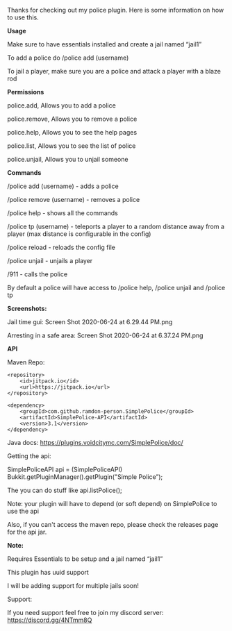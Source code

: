 Thanks for checking out my police plugin. Here is some information on how to use this.

**Usage**

Make sure to have essentials installed and create a jail named “jail1”

To add a police do /police add (username)

To jail a player, make sure you are a police and attack a player with a blaze rod

**Permissions**

police.add, Allows you to add a police

police.remove, Allows you to remove a police

police.help, Allows you to see the help pages

police.list, Allows you to see the list of police

police.unjail, Allows you to unjail someone

**Commands**

/police add (username) - adds a police

/police remove (username) - removes a police

/police help - shows all the commands

/police tp (username) - teleports a player to a random distance away from a player (max distance is configurable in the config)

/police reload - reloads the config file

/police unjail - unjails a player

/911 - calls the police

By default a police will have access to /police help, /police unjail and /police tp

**Screenshots:**

Jail time gui:
Screen Shot 2020-06-24 at 6.29.44 PM.png

Arresting in a safe area:
Screen Shot 2020-06-24 at 6.37.24 PM.png

**API**

Maven Repo:

	<repository>
	    <id>jitpack.io</id>
	    <url>https://jitpack.io</url>
	</repository>

 	<dependency>
	    <groupId>com.github.ramdon-person.SimplePolice</groupId>
	    <artifactId>SimplePolice-API</artifactId>
	    <version>3.1</version>
	</dependency>

Java docs:
https://plugins.voidcitymc.com/SimplePolice/doc/

Getting the api:

SimplePoliceAPI api = (SimplePoliceAPI) Bukkit.getPluginManager().getPlugin("Simple Police”);

The you can do stuff like api.listPolice();

Note: your plugin will have to depend (or soft depend) on SimplePolice to use the api

Also, if you can't access the maven repo, please check the releases page for the api jar.

**Note:**

Requires Essentials to be setup and a jail named “jail1”

This plugin has uuid support

I will be adding support for multiple jails soon!

Support:

If you need support feel free to join my discord server: https://discord.gg/4NTmm8Q
